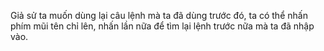Giả sử ta muốn dùng lại câu lệnh mà ta đã dùng trước đó, ta có thể nhấn phím mũi tên chỉ lên, nhấn lần nữa để tìm lại lệnh trước nữa mà ta đã nhập vào.

